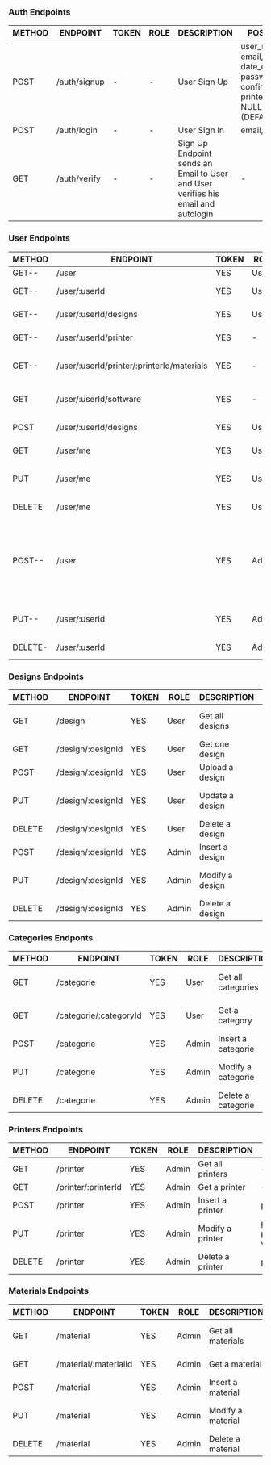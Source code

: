 ### Auth Endpoints

| METHOD | ENDPOINT     | TOKEN | ROLE | DESCRIPTION           | POST PARAMS                                                 | RETURNS |
| ------ | ------------ | ----- | ---- | --------------------- | ----------------------------------------------------------- | ------- |
| POST   | /auth/signup | -     | -    | User Sign Up          | user_name, phone, email, date_of_birth, password, confirm_password, printer (DEFAULT NULL) designer (DEFAULT NULL) | "Please confirm email"   |
| POST   | /auth/login  | -     | -    | User Sign In          | email, password                                             | token   |
| GET    | /auth/verify | -     | -    | Sign Up Endpoint sends an Email to User and User verifies his email and autologin| -| token   |


### User Endpoints

| METHOD | ENDPOINT                  | TOKEN | ROLE  | DESCRIPTION                  | POST PARAMS                | RETURNS                              |
| ------ | ------------------------- | ----- | ----- | ---------------------------- | -------------------------- | ------------------------------------ |
| GET--  | /user                     | YES   | User  | Get all users                | -                          | [{ users }]                          |
| GET--  | /user/:userId             | YES   | User  | Get one user profile         | userId                     | { user }                             |
| GET--  | /user/:userId/designs     | YES   | User  | Get designs from a user      | userId                     | [{ designs }]                        |
| GET--  | /user/:userId/printer     | YES   | -     | Frontend gets user printers  | -                          | [{ printers }]                       |
| GET--  | /user/:userId/printer/:printerId/materials | YES  | - | Frontend gets user printer materials | -      | [{ materials }]                      |
| GET    | /user/:userId/software    | YES   | -     | Frontend gets user softwares | -                          | [{ softwares }]                      |
| POST   | /user/:userId/designs     | YES   | User  | Uploads a design             | designId, description, file| "Design uploaded"                    |
| GET    | /user/me                  | YES   | User  | Get self user profile        | -                          | { user }                             |
| PUT    | /user/me                  | YES   | User  | Update self user             | userId, param_to_update, value | "User updated"                   |
| DELETE | /user/me                  | YES   | User  | Delete self user             | -                          | "Profile deleted"                    |
| POST-- | /user                     | YES   | Admin | Create a user                | user_name, phone, email, date_of_birth, password, confirm_password, printer (DEFAULT NULL) designer (DEFAULT NULL) | "User created"    |
| PUT--  | /user/:userId             | YES   | Admin | Update user                  | user_id, param_to_update, value | "User updated"                  |
| DELETE-| /user/:userId             | YES   | Admin | Remove one user              | user_id                    | "Profile deleted"                    |


### Designs Endpoints

| METHOD | ENDPOINT            | TOKEN | ROLE  | DESCRIPTION                  | POST PARAMS                | RETURNS                     |
| ------ | ------------------- | ----- | ----- | ---------------------------- | -------------------------- | --------------------------- |
| GET    | /design             | YES   | User  | Get all designs              | -                          | [{ designs }]               |
| GET    | /design/:designId   | YES   | User  | Get one design               | -                          | { designs }                 |
| POST   | /design/:designId   | YES   | User  | Upload a design              | designObj                  | "Design inserted"           |
| PUT    | /design/:designId   | YES   | User  | Update a design              | designObj, param_to_update, value | "Design updated"     |
| DELETE | /design/:designId   | YES   | User  | Delete a design              | -                          | "Design deleted"            |
| POST   | /design/:designId   | YES   | Admin | Insert a design              | designObj                  | "Design inserted"           |
| PUT    | /design/:designId   | YES   | Admin | Modify a design              | designObj, param_to_update, value | "Design updated"     |
| DELETE | /design/:designId   | YES   | Admin | Delete a design              | designObj                  | "Design deleted"            |


### Categories Endponts

| METHOD | ENDPOINT                 | TOKEN | ROLE  | DESCRIPTION                  | POST PARAMS                | RETURNS                              |
| ------ | ------------------------ | ----- | ----- | ---------------------------- | -------------------------- | ------------------------------------ |
| GET    | /categorie               | YES   | User  | Get all categories           | -                          | [{ categories }]                     |
| GET    | /categorie/:categoryId   | YES   | User  | Get a category               | -                          | { categorie }                        |
| POST   | /categorie               | YES   | Admin | Insert a categorie           | categoryObj                | "Category inserted"                  |
| PUT    | /categorie               | YES   | Admin | Modify a categorie           | categoryObj, param_to_update, value | "Category updated"          |
| DELETE | /categorie               | YES   | Admin | Delete a categorie           | categorObj                 | "Category deleted"                   |


### Printers Endpoints

| METHOD | ENDPOINT            | TOKEN | ROLE  | DESCRIPTION           | POST PARAMS                        | RETURNS                              |
| ------ | ------------------- | ----- | ----- | --------------------- | ---------------------------------- | ------------------------------------ |
| GET    | /printer            | YES   | Admin | Get all printers      | -                                  | [{ printers }]                       |
| GET    | /printer/:printerId | YES   | Admin | Get a printer         | -                                  | { printer }                          |
| POST   | /printer            | YES   | Admin | Insert a printer      | printerObj                         | "Printer inserted"                   |
| PUT    | /printer            | YES   | Admin | Modify a printer      | printerObj, param_to_update, value | "Printer updated"                    |
| DELETE | /printer            | YES   | Admin | Delete a printer      | printerObj                         | "Printer deleted"                    |


### Materials Endpoints

| METHOD | ENDPOINT              | TOKEN | ROLE  | DESCRIPTION           | POST PARAMS                         | RETURNS                    |
| ------ | --------------------- | ----- | ----- | --------------------- | ----------------------------------- | -------------------------- |
| GET    | /material             | YES   | Admin | Get all materials     | -                                   | [{ materials }]            |
| GET    | /material/:materialId | YES   | Admin | Get a material        | -                                   | { material }               |
| POST   | /material             | YES   | Admin | Insert a material     | materialObj                         | "Material inserted"        |
| PUT    | /material             | YES   | Admin | Modify a material     | materialObj, param_to_update, value | "Material updated"         |
| DELETE | /material             | YES   | Admin | Delete a material     | materialObj                         | "Material deleted"         |


